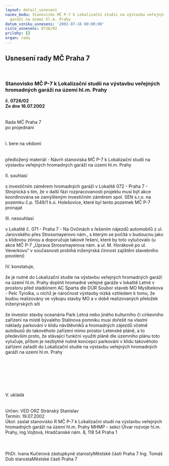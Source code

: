 ```yaml
---
layout: detail_usneseni
nazev_bodu: Stanovisko MČ P-7 k Lokalizační studii na výstavbu veřejných hromadných
  garáží na území hl.m. Prahy
datum_vzniku_usneseni: '2002-07-16 00:00:00'
cislo_usneseni: 0726/02
prilohy: []
organ: rada
---
```

<div id="ucUsn_pList" class="usn">
	<span><h2>Usnesení rady MČ Praha 7 </h2>
<br></span><div class="standBody">
<span><h3>Stanovisko MČ P-7 k Lokalizační studii na výstavbu veřejných hromadných garáží na území hl.m. Prahy</h3></span><div class="center">
		<strong>č. 0726/02</strong><br>
	</div>
<div class="center">
		<strong>Ze dne 16.07.2002</strong><br><br>
	</div>
<br>Rada MČ Praha 7<br>po projednání<br><br><br>I.	bere na vědomí<br><br> <br>předložený materiál - Návrh stanoviska MČ P-7 k Lokalizační studii na výstavbu veřejných hromadných garáží na území hl.m. Prahy<br><br>II.	souhlasí <br><br>s investičním záměrem hromadných garáží v Lokalitě 072 - Praha 7 - Strojnická s tím, že v další fázi rozpracovanosti projektu musí být akce koordinována se zamýšleným investičním záměrem spol. SEN s.r.o. na pozemku č.p. 1549/1 k.ú. Holešovice, které byl tento pozemek MČ P-7 pronajat<br><br>III.	nesouhlasí<br><br>v Lokalitě č. 071 - Praha 7 - Na Ovčinách s řešením nájezdů automobilů z ul. Janovského přes Strossmayerovo nám., s kterým se počítá v budoucnu jako s klidovou zónou a doporučuje takové řešení, které by toto vylučovalo (u akce MČ P-7 „Úprava Strossmayerova nám. a ul. M. Horákové po ul. Veverkovu“ v současnosti probíhá inženýrská činnost zajištění stavebního povolení)<br><br>IV.	konstatuje,<br><br>že je nutné do Lokalizační studie na výstavbu veřejných hromadných garáží na území hl.m. Prahy doplnit hromadné veřejné garáže v lokalitě Letné v prostoru před stadiónem AC Sparta dle DÚR Soubor staveb MO Myslbekova - Pelc Tyrolka, u nichž je náročnost výstavby nízká vzhledem k tomu, že budou realizovány ve výkopu stavby MO a v době realizovaných přeložek inženýrských sítí<br><br>že investor stavby oceanária  Park Letná nebo jiného kulturního či církevního zařízení na místě bývalého Stalinova pomníku musí dořešit na vlastní náklady parkování v klidu návštěvníků a hromadných zájezdů včetně autobusů do takovéhoto zařízení mimo prostor Letenské pláně, a to  především proto, že stávající funkční využití pláně dle územního plánu toto vylučuje, přitom je nezbytně nutné koncepci parkování v klidu takovéhoto zařízení zařadit do Lokalizační studie na výstavbu veřejných hromadných garáží na území hl.m. Prahy<br><br><br><br><br><br><br><br>V.	ukládá <br><br> <br>Určen:	VED ORZ  Stránský Stanislav<br>Termín: 19.07.2002<br>Úkol:	zaslat stanovisko R MČ P-7 k Lokalizační studii na výstavbu veřejných hromadných garáží na území hl.m. Prahy MHMP - sekci Útvar rozvoje hl.m. Prahy, ing.Vojtová, Hradčanské nám. 8, 118 54 Praha 1 <br> <br> <br>	<br>PhDr. Ivana Kučerová zástupkyně starostyMěstské části Praha 7	Ing. Tomáš Dub starostaMěstské části Praha 7<br>	<br><br>
</div>
</div>